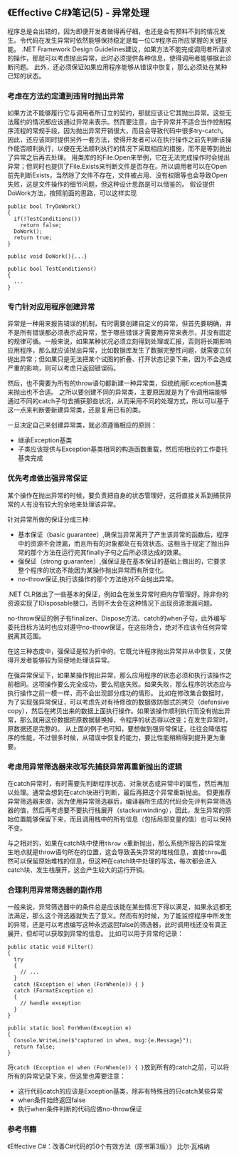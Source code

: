 ## 《Effective C#》笔记(5) - 异常处理

程序总是会出错的，因为即便开发者做得再仔细，也还是会有预料不到的情况发生。令代码在发生异常时依然能够保持稳定是每一位C#程序员所应掌握的关键技能。
.NET Framework Design Guidelines建议，如果方法不能完成调用者所请求的操作，那就可以考虑抛出异常，此时必须提供各种信息，使得调用者能够据此诊断问题。
此外，还必须保证如果应用程序能够从错误中恢复，那么必须处在某种已知的状态。

### 考虑在方法约定遭到违背时抛出异常
如果方法不能够履行它与调用者所订立的契约，那就应该让它其抛出异常。这些无法履约的情况都应该通过异常来表示。然而要注意，由于异常并不适合当作控制程序流程的常规手段，因为抛出异常开销很大，而且会导致代码中很多try-catch。因此，还应该同时提供另外一套方法，使得开发者可以在执行操作之前先判断该操作能否顺利执行，以便在无法顺利执行的情况下采取相应的措施，而不是等到抛出了异常之后再去处理。
用类库的的File.Open来举例，它在无法完成操作时会抛出异常；但同时也提供了File.Exists来判断文件是否存在。所以调用者可以在Open前先判断Exists，当然除了文件不存在，文件被占用、没有权限等也会导致Open失败，这是文件操作的细节问题，但这种设计思路是可以借鉴的。
假设提供DoWork方法，按照前面的思路，可以这样实现
```
public bool TryDoWork()
{
  if(!TestConditions())
    return false;
  DoWork();
  return true;
}

public void DoWork(){...}

public bool TestConditions()
{
  ...
}
```

### 专门针对应用程序创建异常
异常是一种用来报告错误的机制，有时需要创建自定义的异常。但首先要明确，并不是所有错误都必须表示成异常，至于哪些错误才需要用异常来表示，并没有固定的规律可循。一般来说，如果某种状况必须立刻得到处理或汇报，否则将长期影响应用程序，那么就应该抛出异常，比如数据库发生了数据完整性问题，就需要立刻抛出异常；但如果只是无法把某个试图的折叠、打开状态记录下来，因为不会造成严重的影响，则可以考虑只返回错误码。

然后，也不需要为所有的throw语句都新建一种异常类，但统统用Exception基类来抛出也不合适。
之所以要创建不同的异常类，主要原因就是为了令调用端能够通过不同的catch子句去捕获那些状况，从而采用不同的处理方式，所以可以基于这一点来判断要新建异常类，还是复用已有的类。

一旦决定自己来创建异常类，就必须遵循相应的原则：
- 继承Exception基类
- 子类应该提供与Exception基类相同的构造函数重载，然后把相应的工作委托基类完成

### 优先考虑做出强异常保证
某个操作在抛出异常的时候，要负责把自身的状态管理好，这将直接关系到捕获异常的人有没有较大的余地来处理该异常。

针对异常所做的保证分成三种:
- 基本保证（basic guarantee）,确保当异常离开了产生该异常的函数后，程序中的资源不会泄漏，而且所有的对象都处在有效状态。这相当于规定了抛出异常的那个方法在运行完其finally子句之后所必须达成的效果。
- 强保证（strong guarantee）,强保证是在基本保证的基础上做出的，它要求整个程序的状态不能因为某操作抛出异常而有所变化。
- no-throw保证,执行该操作的那个方法绝对不会抛出异常。

.NET CLR做出了一些基本的保证，例如会在发生异常时把内存管理好。除非你的资源实现了IDisposable接口，否则不太会在这种情况下出现资源泄漏问题。

no-throw保证的例子有finalizer、Dispose方法、catch的when子句，此外编写委托目标方法时也应对遵守no-throw保证，在这些场合，绝对不应该令任何异常脱离其范围。

在这三种态度中，强保证是较为折中的，它既允许程序抛出异常并从中恢复，又使得开发者能够较为简便地处理该异常。

在强异常保证下，如果某操作抛出异常，那么应用程序的状态必须和执行该操作之前相同。这项操作要么完全成功，要么彻底失败。如果失败，那么程序的状态应与执行操作之前一模一样，而不会出现部分成功的情形。
比如在修改集合数据时，为了实现强异常保证，可以考虑先对有待修改的数据做防御式的拷贝（defensive copy），然后在拷贝出来的数据上面执行操作。如果该操作顺利执行而没有抛出异常，那么就用这份数据把原数据替换掉，令程序的状态得以改变；在发生异常时，原数据还是完整的。
从上面的例子也可知，要想做到强异常保证，往往会降低程序的性能，不过很多时候，从错误中恢复的能力，要比性能稍稍得到提升更为重要。

### 考虑用异常筛选器来改写先捕获异常再重新抛出的逻辑
在catch异常时，有时需要先判断程序状态、对象状态或异常中的属性，然后再加以处理。通常会想到在catch块进行判断，最后再把这个异常重新抛出。
但更推荐异常筛选器来做，因为使用异常筛选器后，编译器所生成的代码会先评判异常筛选器的值，然后再考虑要不要执行栈展开（stackunwinding），因此，发生异常的原始位置能够保留下来，而且调用栈中的所有信息（包括局部变量的值）也可以保持不变。

与之相对的，如果在catch块中使用```throw e```重新抛出，那么系统所报告的异常发生地点就是throw语句所在的位置，这会导致丢失异常的堆栈信息，直接```throw```虽然可以保留原始堆栈的信息，但这种在catch块中处理的写法，每次都会进入catch块、发生栈展开，这会产生较大的运行开销。

### 合理利用异常筛选器的副作用
一般来说，异常筛选器中的条件总是应该能在某些情况下得以满足，如果永远都无法满足，那么这个筛选器就失去了意义。然而有的时候，为了能监控程序中所发生的异常，还是可以考虑编写这种永远返回false的筛选器，此时调用栈还没有真正展开，但却可以获取到异常的信息。
比如可以用于异常的记录：
```
public static void Filter()
{
  try
  {
    // ...
  }
  catch (Exception e) when (ForWhen(e)) { }
  catch (FormatException e)
  {
    // handle exception
  }
}

public static bool ForWhen(Exception e)
{
  Console.WriteLine($"captured in when, msg:{e.Message}");
  return false;
}
```
将```catch (Exception e) when (ForWhen(e)) { }```放到所有的catch之前，可以将所有的异常记录下来，但这里也需要注意：
- 这行代码catch的应该是Exception基类，除非有特殊目的只catch某些异常
- when条件始终返回false
- 执行when条件判断的代码应做no-throw保证

### 参考书籍
《Effective C#：改善C#代码的50个有效方法（原书第3版）》 比尔·瓦格纳